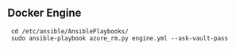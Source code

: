 
## Docker Engine 

````
 cd /etc/ansible/AnsiblePlaybooks/
 sudo ansible-playbook azure_rm.py engine.yml --ask-vault-pass
````

